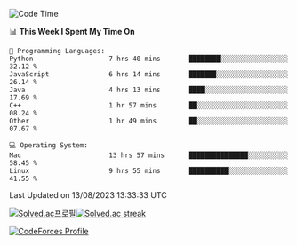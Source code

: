 
<!--START_SECTION:waka-->
![Code Time](http://img.shields.io/badge/Code%20Time-2%2C916%20hrs%2022%20mins-blue)

📊 **This Week I Spent My Time On** 

```text
💬 Programming Languages: 
Python                   7 hrs 40 mins       ████████░░░░░░░░░░░░░░░░░   32.12 % 
JavaScript               6 hrs 14 mins       ███████░░░░░░░░░░░░░░░░░░   26.14 % 
Java                     4 hrs 13 mins       ████░░░░░░░░░░░░░░░░░░░░░   17.69 % 
C++                      1 hr 57 mins        ██░░░░░░░░░░░░░░░░░░░░░░░   08.24 % 
Other                    1 hr 49 mins        ██░░░░░░░░░░░░░░░░░░░░░░░   07.67 % 

💻 Operating System: 
Mac                      13 hrs 57 mins      ███████████████░░░░░░░░░░   58.45 % 
Linux                    9 hrs 55 mins       ██████████░░░░░░░░░░░░░░░   41.55 % 
```


 Last Updated on 13/08/2023 13:33:33 UTC
<!--END_SECTION:waka-->


[![Solved.ac프로필](http://mazassumnida.wtf/api/generate_badge?boj=hckim96)](https://solved.ac/hckim96)[![Solved.ac streak](http://mazandi.herokuapp.com/api?handle=hckim96&theme=dark)](https://solved.ac/hckim96)


[![CodeForces Profile](https://cf.leed.at?id=hckim96)](https://codeforces.com/profile/hckim96)

